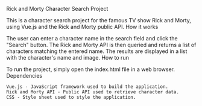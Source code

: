 Rick and Morty Character Search Project

This is a character search project for the famous TV show Rick and Morty, using Vue.js and the Rick and Morty public API.
How it works

The user can enter a character name in the search field and click the "Search" button. The Rick and Morty API is then queried and returns a list of characters matching the entered name. The results are displayed in a list with the character's name and image.
How to run

To run the project, simply open the index.html file in a web browser.
Dependencies

    Vue.js - JavaScript framework used to build the application.
    Rick and Morty API - Public API used to retrieve character data.
    CSS - Style sheet used to style the application.